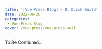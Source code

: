 ```yaml
---
title: '[Vue-Press Blog] ~ 01 Quick Build'
date: 2022-06-26
categories: 
 - Vue-Press Blog
cover: /vue-press/vue-press.avif
---
```


To Be Contiuned...